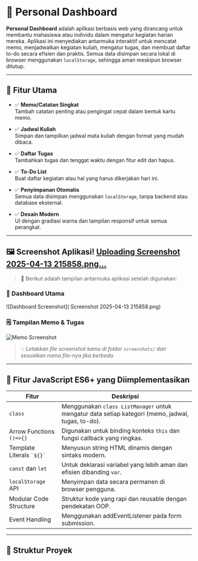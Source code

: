 # 🧠 Personal Dashboard

**Personal Dashboard** adalah aplikasi berbasis web yang dirancang untuk membantu mahasiswa atau individu dalam mengatur kegiatan harian mereka. Aplikasi ini menyediakan antarmuka interaktif untuk mencatat memo, menjadwalkan kegiatan kuliah, mengatur tugas, dan membuat daftar to-do secara efisien dan praktis. Semua data disimpan secara lokal di browser menggunakan `localStorage`, sehingga aman meskipun browser ditutup.

---

## 🎯 Fitur Utama

- ✅ **Memo/Catatan Singkat**  
  Tambah catatan penting atau pengingat cepat dalam bentuk kartu memo.

- ✅ **Jadwal Kuliah**  
  Simpan dan tampilkan jadwal mata kuliah dengan format yang mudah dibaca.

- ✅ **Daftar Tugas**  
  Tambahkan tugas dan tenggat waktu dengan fitur edit dan hapus.

- ✅ **To-Do List**  
  Buat daftar kegiatan atau hal yang harus dikerjakan hari ini.

- ✅ **Penyimpanan Otomatis**  
  Semua data disimpan menggunakan `localStorage`, tanpa backend atau database eksternal.

- ✅ **Desain Modern**  
  UI dengan gradiasi warna dan tampilan responsif untuk semua perangkat.

---

## 🖼️ Screenshot Aplikasi! [Uploading Screenshot 2025-04-13 215858.png…]()


> 📸 Berikut adalah tampilan antarmuka aplikasi setelah digunakan:

### 📌 Dashboard Utama
![Dashboard Screenshot]( Screenshot 2025-04-13 215858.png) 

### 🗒️ Tampilan Memo & Tugas
![Memo Screenshot](screenshots/memo-view.png)

> 💡 *Letakkan file screenshot kamu di folder `screenshots/` dan sesuaikan nama file-nya jika berbeda.*

---

## 🚀 Fitur JavaScript ES6+ yang Diimplementasikan

| Fitur | Deskripsi |
|-------|-----------|
| `class` | Menggunakan `class ListManager` untuk mengatur data setiap kategori (memo, jadwal, tugas, to-do). |
| Arrow Functions `()=>{}` | Digunakan untuk binding konteks `this` dan fungsi callback yang ringkas. |
| Template Literals `` `${}` `` | Menyusun string HTML dinamis dengan sintaks modern. |
| `const` dan `let` | Untuk deklarasi variabel yang lebih aman dan efisien dibanding `var`. |
| `localStorage` API | Menyimpan data secara permanen di browser pengguna. |
| Modular Code Structure | Struktur kode yang rapi dan reusable dengan pendekatan OOP. |
| Event Handling | Menggunakan addEventListener pada form submission. |

---

## 📁 Struktur Proyek

